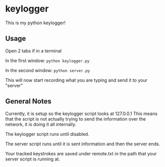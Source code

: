 # keylogger

This is my python keylogger!

## Usage

Open 2 tabs if in a terminal

In the first window: `python keylogger.py`

In the second window: `python server.py`

This will now start recording what you are typing and send it to your "server"

## General Notes

Currently, it is setup so the keylogger script looks at 127.0.0.1
This means that the script is not actually trying to send the information over the network, it is doing it all internally.

The keylogger script runs until disabled.

The server script runs until it is sent information and then the server ends.

Your tracked keystrokes are saved under remote.txt in the path that your server script is running at.
